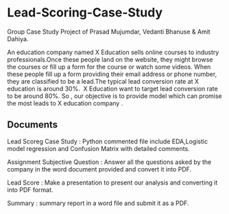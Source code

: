 # Lead-Scoring-Case-Study
Group Case Study Project of Prasad Mujumdar, Vedanti Bhanuse & Amit Dahiya.

An education company named X Education sells online courses to industry professionals.Once these people land on the website, they might browse the courses or fill up a form for the course or watch some videos. When these people fill up a form providing their email address or phone number, they are classified to be a lead.The typical lead conversion rate at X education is around 30%. 
X Education want to target lead conversion rate to be around 80%.
So , our objective is to provide model which can promise the most leads to X education company .

## Documents

Lead Scoreg Case Study : Python commented file include EDA,Logistic model regression and Confusion Matrix with  detailed comments.

Assignment Subjective Question : Answer all the questions asked by the company in the word document provided and convert it into PDF.

Lead Score :  Make a presentation to present our analysis and converting it into PDF format.

Summary : summary report in a word file and submit it as a PDF.
